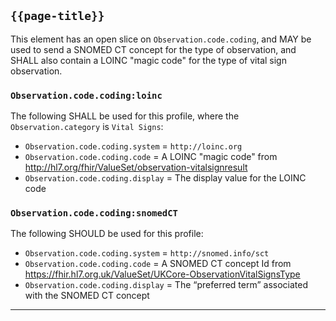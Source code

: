 ## `{{page-title}}`

This element has an open slice on `Observation.code.coding`, and MAY be used to send a SNOMED CT concept for the type of observation, and SHALL also contain a LOINC "magic code" for the type of vital sign observation.

### `Observation.code.coding:loinc`
The following SHALL be used for this profile, where the `Observation.category` is `Vital Signs`:
- `Observation.code.coding.system` = `http://loinc.org`
- `Observation.code.coding.code` = A LOINC "magic code" from http://hl7.org/fhir/ValueSet/observation-vitalsignresult
- `Observation.code.coding.display` = The display value for the LOINC code

### `Observation.code.coding:snomedCT`
The following SHOULD be used for this profile:
- `Observation.code.coding.system` = `http://snomed.info/sct`
- `Observation.code.coding.code` = A SNOMED CT concept Id from https://fhir.hl7.org.uk/ValueSet/UKCore-ObservationVitalSignsType
- `Observation.code.coding.display` = The “preferred term” associated with the SNOMED CT concept

---